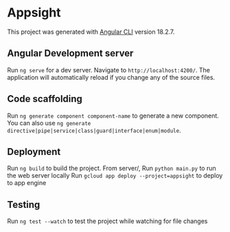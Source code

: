 # Appsight

This project was generated with [Angular CLI](https://github.com/angular/angular-cli) version 18.2.7.

## Angular Development server

Run `ng serve` for a dev server. Navigate to `http://localhost:4200/`. The application will automatically reload if you change any of the source files.

## Code scaffolding

Run `ng generate component component-name` to generate a new component. You can also use `ng generate directive|pipe|service|class|guard|interface|enum|module`.

## Deployment

Run `ng build` to build the project.
From server/,
    Run `python main.py` to run the web server locally
    Run `gcloud app deploy --project=appsight` to deploy to app engine

## Testing

Run `ng test --watch` to test the project while watching for file changes
